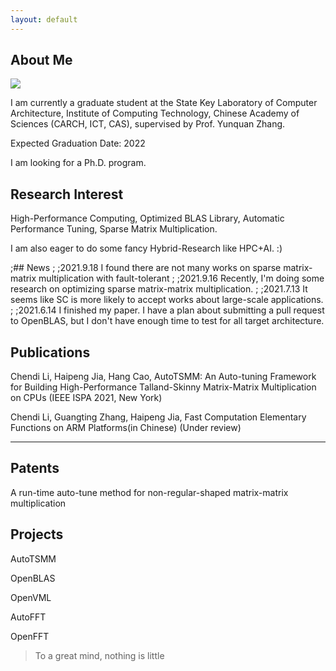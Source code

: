 ```yaml
---
layout: default
---
```


## About Me

<img class="profile-picture" src="sherlock.jpg">

I am currently a graduate student at the State Key Laboratory of Computer Architecture, Institute of Computing Technology, Chinese Academy of Sciences (CARCH, ICT, CAS), supervised by Prof. Yunquan Zhang.


Expected Graduation Date: 2022

I am looking for a Ph.D. program.

## Research Interest

High-Performance Computing, Optimized BLAS Library, Automatic Performance Tuning, Sparse Matrix Multiplication.

I am also eager to do some fancy Hybrid-Research like HPC+AI. :)

;## News
;
;2021.9.18 I found there are not many works on sparse matrix-matrix multiplication with fault-tolerant
;
;2021.9.16 Recently, I'm doing some research on optimizing sparse matrix-matrix multiplication.
;
;2021.7.13 It seems like SC is more likely to accept works about large-scale applications.
;
;2021.6.14 I finished my paper. I have a plan about submitting a pull request to OpenBLAS, but I don't have enough time to test for all target architecture.


## Publications

Chendi Li, Haipeng Jia, Hang Cao, AutoTSMM: An Auto-tuning Framework for Building High-Performance Talland-Skinny Matrix-Matrix Multiplication on CPUs (IEEE ISPA 2021, New York)

Chendi Li, Guangting Zhang, Haipeng Jia, Fast Computation Elementary Functions on ARM Platforms(in Chinese) (Under review)

---

## Patents

A run-time auto-tune method for non-regular-shaped matrix-matrix multiplication


## Projects

AutoTSMM

OpenBLAS

OpenVML

AutoFFT

OpenFFT

> To a great mind, nothing is little

